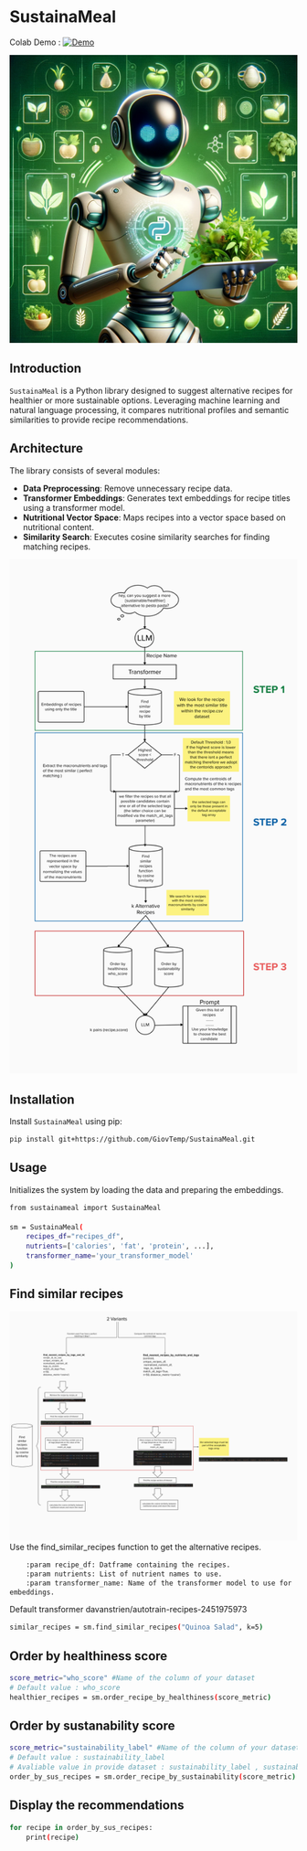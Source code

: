 # SustainaMeal

Colab Demo : [![Demo](https://img.shields.io/badge/Colab-Google_Colab-orange?style=flat&logo=google-colab)](https://colab.research.google.com/drive/1CrBaq3qkM7sMzpeiNR4_92MjUwxM6UQD?usp=sharing)

![SustainaMeal Architecture](docs/sustainameal.png)

## Introduction
`SustainaMeal` is a Python library designed to suggest alternative recipes for healthier or more sustainable options. Leveraging machine learning and natural language processing, it compares nutritional profiles and semantic similarities to provide recipe recommendations.

## Architecture
The library consists of several modules:

- **Data Preprocessing**: Remove unnecessary recipe data.
- **Transformer Embeddings**: Generates text embeddings for recipe titles using a transformer model.
- **Nutritional Vector Space**: Maps recipes into a vector space based on nutritional content.
- **Similarity Search**: Executes cosine similarity searches for finding matching recipes.

![SustainaMeal Architecture](docs/architecture.png)

## Installation
Install `SustainaMeal` using pip:

```bash
pip install git+https://github.com/GiovTemp/SustainaMeal.git
```

## Usage
Initializes the system by loading the data and preparing the embeddings.
```bash
from sustainameal import SustainaMeal

sm = SustainaMeal(
    recipes_df="recipes_df",
    nutrients=['calories', 'fat', 'protein', ...],
    transformer_name='your_transformer_model'
)
```

## Find similar recipes 

![SustainaMeal Function Architecture](docs/architecture_function.png)
Use the find_similar_recipes function to get the alternative recipes.

        :param recipe_df: Datframe containing the recipes.
        :param nutrients: List of nutrient names to use.
        :param transformer_name: Name of the transformer model to use for embeddings. 

Default transformer davanstrien/autotrain-recipes-2451975973

```bash
similar_recipes = sm.find_similar_recipes("Quinoa Salad", k=5)
```

## Order by healthiness score
```bash
score_metric="who_score" #Name of the column of your dataset
# Default value : who_score
healthier_recipes = sm.order_recipe_by_healthiness(score_metric)
```

## Order by sustanability score
```bash
score_metric="sustainability_label" #Name of the column of your dataset
# Default value : sustainability_label
# Avaliable value in provide dataset : sustainability_label , sustainability_score
order_by_sus_recipes = sm.order_recipe_by_sustainability(score_metric)
```

## Display the recommendations
```bash
for recipe in order_by_sus_recipes:
    print(recipe)
```


